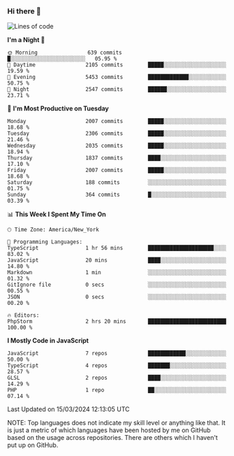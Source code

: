 ### Hi there 👋

<!--
**LynxJinxxy/LynxJinxxy** is a ✨ _special_ ✨ repository because its `README.md` (this file) appears on your GitHub profile.

Here are some ideas to get you started:

- 🔭 I’m currently working on ...
- 🌱 I’m currently learning ...
- 👯 I’m looking to collaborate on ...
- 🤔 I’m looking for help with ...
- 💬 Ask me about ...
- 📫 How to reach me: ...
- 😄 Pronouns: ...
- ⚡ Fun fact: ...
-->

<!--START_SECTION:waka-->
![Lines of code](https://img.shields.io/badge/From%20Hello%20World%20I%27ve%20Written-26.3%20million%20lines%20of%20code-blue)

**I'm a Night 🦉** 

```text
🌞 Morning                639 commits         █░░░░░░░░░░░░░░░░░░░░░░░░   05.95 % 
🌆 Daytime                2105 commits        █████░░░░░░░░░░░░░░░░░░░░   19.59 % 
🌃 Evening                5453 commits        █████████████░░░░░░░░░░░░   50.75 % 
🌙 Night                  2547 commits        ██████░░░░░░░░░░░░░░░░░░░   23.71 % 
```
📅 **I'm Most Productive on Tuesday** 

```text
Monday                   2007 commits        █████░░░░░░░░░░░░░░░░░░░░   18.68 % 
Tuesday                  2306 commits        █████░░░░░░░░░░░░░░░░░░░░   21.46 % 
Wednesday                2035 commits        █████░░░░░░░░░░░░░░░░░░░░   18.94 % 
Thursday                 1837 commits        ████░░░░░░░░░░░░░░░░░░░░░   17.10 % 
Friday                   2007 commits        █████░░░░░░░░░░░░░░░░░░░░   18.68 % 
Saturday                 188 commits         ░░░░░░░░░░░░░░░░░░░░░░░░░   01.75 % 
Sunday                   364 commits         █░░░░░░░░░░░░░░░░░░░░░░░░   03.39 % 
```


📊 **This Week I Spent My Time On** 

```text
🕑︎ Time Zone: America/New_York

💬 Programming Languages: 
TypeScript               1 hr 56 mins        █████████████████████░░░░   83.02 % 
JavaScript               20 mins             ████░░░░░░░░░░░░░░░░░░░░░   14.80 % 
Markdown                 1 min               ░░░░░░░░░░░░░░░░░░░░░░░░░   01.32 % 
GitIgnore file           0 secs              ░░░░░░░░░░░░░░░░░░░░░░░░░   00.55 % 
JSON                     0 secs              ░░░░░░░░░░░░░░░░░░░░░░░░░   00.20 % 

🔥 Editors: 
PhpStorm                 2 hrs 20 mins       █████████████████████████   100.00 % 
```

**I Mostly Code in JavaScript** 

```text
JavaScript               7 repos             ████████████░░░░░░░░░░░░░   50.00 % 
TypeScript               4 repos             ███████░░░░░░░░░░░░░░░░░░   28.57 % 
GLSL                     2 repos             ████░░░░░░░░░░░░░░░░░░░░░   14.29 % 
PHP                      1 repo              ██░░░░░░░░░░░░░░░░░░░░░░░   07.14 % 
```




 Last Updated on 15/03/2024 12:13:05 UTC
<!--END_SECTION:waka-->
NOTE: Top languages does not indicate my skill level or anything like that. It is just a metric of which languages have been hosted by me on GitHub based on the usage across repositories. There are others which I haven't put up on GitHub.
